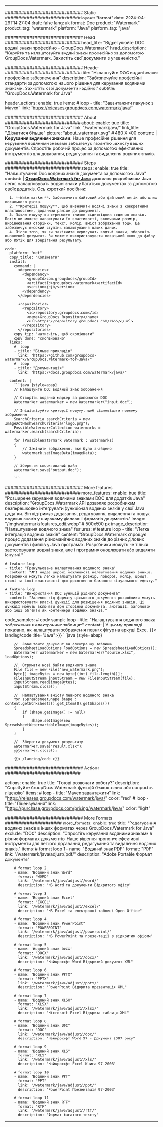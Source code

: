 
---
############################# Static ############################
layout: "format"
date:  2024-04-29T14:27:04
draft: false
lang: uk
format: Doc
product: "Watermark"
product_tag: "watermark"
platform: "Java"
platform_tag: "java"

############################# Head ############################
head_title: "Відрегулюйте DOC водяні знаки професійно - GroupDocs.Watermark"
head_description: "Керуйте та налаштовуйте водяні знаки професійно за допомогою GroupDocs.Watermark. Захистіть свої документи з упевненістю."

############################# Header ############################
title: "Налаштуйте DOC водяні знаки: професійне забезпечення" 
description: "Забезпечуйте професійні стандарти за допомогою нашого рішення для керування водяними знаками. Захистіть свої документи надійно."
subtitle: "GroupDocs.Watermark for Java" 

header_actions:
  enable: true
  items:
    #  loop
    - title: "Завантажити пакунок з Maven"
      link: "https://releases.groupdocs.com/watermark/java/"
      
############################# About ############################
about:
    enable: true
    title: "GroupDocs.Watermark for Java"
    link: "/watermark/java/"
    link_title: "Дізнатися більше"
    picture: "about_watermark.svg" # 480 X 400
    content: |
       **Керування водяними знаками**: Наше професійне рішення для керування водяними знаками забезпечує гарантію захисту ваших документів. Спростіть робочий процес за допомогою ефективних інструментів для додавання, редагування та видалення водяних знаків.

############################# Steps ############################
steps:
    enable: true
    title: "Налаштування Doc водяних знаків документа за допомогою Java"
    content: |
      **[GroupDocs.Watermark for Java](https://products.groupdocs.com/watermark/java/)** дозволяє розробникам Java легко налаштовувати водяні знаки у багатьох документах за допомогою своїх додатків. Ось короткий посібник:
      
      1. **Watermarker**. Забезпечити байтовий або файловий потік або шлях локального диска.
      2. **Критерії пошуку**, щоб визначити водяні знаки з конкретними властивостями, доданими раніше до документа.
      3. Після пошуку ви отримаєте список відповідних водяних знаків. Потім ви можете налаштувати їх властивості, включаючи розмір, вирівнювання сторінки, текст, колір, вміст зображення тощо. Це забезпечує високий ступінь налаштування ваших даних.
      4. Після того, як ви закінчите коригувати водяні знаки, збережіть оновлений документ. Ви можете використовувати локальний шлях до файлу або потік для зберігання результату.
   
    code:
      platform: "net"
      copy_title: "Копіювати"
      install:
        command: |
          <dependencies>
            <dependency>
              <groupId>com.groupdocs</groupId>
              <artifactId>groupdocs-watermark</artifactId>
              <version>{0}</version>
            </dependency>
          </dependencies>

          <repositories>
            <repository>
              <id>repository.groupdocs.com</id>
              <name>GroupDocs Repository</name>
              <url>https://repository.groupdocs.com/repo/</url>
            </repository>
          </repositories>
        copy_tip: "натисніть, щоб скопіювати"
        copy_done: "скопійовано"
      links:
        #  loop
        - title: "Більше прикладів"
          link: "https://github.com/groupdocs-watermark/GroupDocs.Watermark-for-Java/"
        #  loop
        - title: "Документація"
          link: "https://docs.groupdocs.com/watermark/java/"
          
      content: |
        ```java {style=abap}
        // Налаштуйте DOC водяний знак зображення

        // Створіть водяний маркер за допомогою DOC
        Watermarker watermarker = new Watermarker("input.doc");
        
        // Ініціалізуйте критерії пошуку, щоб відповідати певному зображенню
        SearchCriteria searchCriteria = new ImageDctHashSearchCriteria("logo.png");
        PossibleWatermarkCollection watermarks = watermarker.search(searchCriteria);

        for (PossibleWatermark watermark : watermarks)
        {
            // Замінити зображення, яке було знайдено
            watermark.setImageData(imageData);
        }

        // Зберегти скоригований файл
        watermarker.save("output.doc");
        
        ```
        
############################# More features ############################
more_features:
  enable: true
  title: "Розширене керування водяними знаками DOC для додатків Java"
  description: "GroupDocs.Watermark API дозволяє розробникам безперешкодно інтегрувати функціонал водяних знаків у свої Java додатки. Він підтримує додавання, редагування, видалення та пошук водяних знаків у широкому діапазоні форматів документів."
  image: "/img/watermark/features_edit.webp" # 500x500 px
  image_description: "Налаштування водяного знака"
  features:
    # feature loop
    - title: "Легка інтеграція водяних знаків"
      content: "GroupDocs.Watermark спрощує процес додавання різноманітних водяних знаків до різних ділових документів і файлів у Java програмах. Розробники можуть не тільки застосовувати водяні знаки, але і програмно оновлювати або видаляти існуючі."

    # feature loop
    - title: "Гранульоване налаштування водяного знака"
      content: "API надає широкі можливості налаштування водяних знаків. Розробники можуть легко налаштувати розмір, поворот, колір, шрифт, стилі та інші властивості для досягнення бажаного візуального ефекту."

    # feature loop
    - title: "Використання DOC функцій рідного документа"
      content: "Залежно від формату цільового документа розробники можуть використовувати власні функції для розміщення водяних знаків. Ці функції можуть включати фон сторінки документа, анотації, заголовки або інші об'єкти як контейнери водяних знаків."
      
  code_samples:
    # code sample loop
    - title: "Налаштування водяного знака зображення в електронних таблицях"
      content: |
        У цьому прикладі показано, як налаштувати зображення певних фігур на аркуші Excel.
        {{< landing/code title="Java">}}
        ```java {style=abap}
        
        //  Завантажте документ як електронну таблицю
        SpreadsheetLoadOptions loadOptions = new SpreadsheetLoadOptions();
        Watermarker watermarker = new Watermarker("source.xlsx", loadOptions);

        //  Отримати нові байти водяного знака
        File file = new File("new_watermark.png");
        byte[] imageBytes = new byte[(int) file.length()];
        FileInputStream inputStream = new FileInputStream(file);
        inputStream.read(imageBytes);
        inputStream.close();

        //  Налаштування вмісту певного водяного знака
        for (SpreadsheetShape shape : content.getWorksheets().get_Item(0).getShapes())
        {
            if (shape.getImage() != null)
            {
                shape.setImage(new SpreadsheetWatermarkableImage(imageBytes));
            }
        }

        //  Зберегти документ результату
        watermarker.save("result.xlsx");
        watermarker.close();
        ```
        {{< /landing/code >}}


############################# Actions ############################

actions:
  enable: true
  title: "Готові розпочати роботу?"
  description: "Спробуйте GroupDocs.Watermark функцій безкоштовно або попросіть ліцензію"
  items:
    #  loop
    - title: "Maven завантажити"
      link: "https://releases.groupdocs.com/watermark/java/"
      color: "red"
        #  loop
    - title: "Ліцензування"
      link: "https://purchase.groupdocs.com/pricing/watermark/java/"
      color: "light"


############################# More Formats #####################
more_formats:
    enable: true
    title: "Редагування водяних знаків в інших форматах через GroupDocs.Watermark for Java"
    exclude: "DOC"
    description: "Спростіть керування водяними знаками в різних форматах документів. Наше рішення пропонує ефективні інструменти для легкого додавання, редагування та видалення водяних знаків."
    items: 
        # format loop 1
        - name: "Водяний знак PDF"
          format: "PDF"
          link: "/watermark/java/adjust//pdf/"
          description: "Adobe Portable Формат документа"

        # format loop 2
        - name: "Водяний знак Word"
          format: "WORD"
          link: "/watermark/java/adjust//word/"
          description: "MS Word та документи Відкритого офісу"
          
        # format loop 3
        - name: "Водяний знак Excel"
          format: "EXCEL"
          link: "/watermark/java/adjust//excel/"
          description: "MS Excel та електронні таблиці Open Office"

        # format loop 4
        - name: "Водяний знак PowerPoint"
          format: "POWERPOINT"
          link: "/watermark/java/adjust//powerpoint/"
          description: "MS PowerPoint та презентації з відкритим офісом"

        # format loop 5
        - name: "Водяний знак DOCX"
          format: "DOCX"
          link: "/watermark/java/adjust//docx/"
          description: "Майкрософт Word Відкритий документ XML"
          
        # format loop 6
        - name: "Водяний знак PPTX"
          format: "PPTX"
          link: "/watermark/java/adjust//pptx/"
          description: "PowerPoint Відкрита презентація XML"
          
        # format loop 7
        - name: "Водяний знак XLSX"
          format: "XLSX"
          link: "/watermark/java/adjust//xlsx/"
          description: "Microsoft Excel Відкрита таблиця XML"

        # format loop 8
        - name: "Водяний знак DOC"
          format: "DOC"
          link: "/watermark/java/adjust//doc/"
          description: "Майкрософт Word 97 - Документ 2007 року"

        # format loop 9
        - name: "Водяний знак XLS"
          format: "XLS"
          link: "/watermark/java/adjust//xls/"
          description: "Майкрософт Excel Книга 97-2003"

        # format loop 10
        - name: "Водяний знак PPT"
          format: "PPT"
          link: "/watermark/java/adjust//ppt/"
          description: "PowerPoint Презентація 97-2003"

        # format loop 11
        - name: "Водяний знак RTF"
          format: "RTF"
          link: "/watermark/java/adjust//rtf/"
          description: "Формат багатого тексту"

---